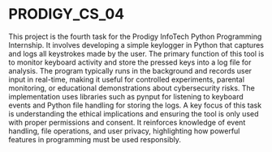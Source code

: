 # PRODIGY_CS_04
This project is the fourth task for the Prodigy InfoTech Python Programming Internship. It involves developing a simple keylogger in Python that captures and logs all keystrokes made by the user. The primary function of this tool is to monitor keyboard activity and store the pressed keys into a log file for analysis. The program typically runs in the background and records user input in real-time, making it useful for controlled experiments, parental monitoring, or educational demonstrations about cybersecurity risks. The implementation uses libraries such as pynput for listening to keyboard events and Python file handling for storing the logs. A key focus of this task is understanding the ethical implications and ensuring the tool is only used with proper permissions and consent. It reinforces knowledge of event handling, file operations, and user privacy, highlighting how powerful features in programming must be used responsibly.
